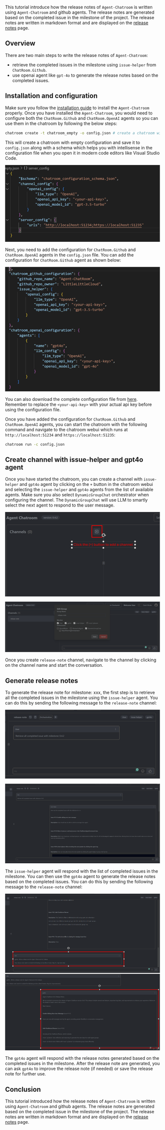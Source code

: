 This tutorial introduce how the release notes of `Agent-Chatroom`  is written using `Agent-Chatroom` and github agents. The release notes are generated based on the completed issue in the milestone of the project. The release notes are written in markdown format and are displayed on the [release notes](../release_notes/0_4.md) page.

## Overview
There are two main steps to write the release notes of `Agent-Chatroom`:
- retrieve the completed issues in the milestone using `issue-helper` from `ChatRoom.Github`.
- use openai agent like `gpt-4o` to generate the release notes based on the completed issues.

## Installation and configuration
Make sure you follow the [installation guide](./installation.md) to install the `Agent-Chatroom` properly. Once you have installed the `Agent-Chatroom`, you would need to configure both the `ChatRoom.Github` and `ChatRoom.OpenAI` agents so you can use them in the chatroom by following the below steps:

```bash
chatroom create -t chatroom_empty -o config.json # create a chatroom with empty configuration and save it to config.json
```

This will create a chatroom with empty configuration and save it to `config.json` along with a schema which helps you with intellisense in the configuration file when you open it in modern code editors like Visual Studio Code.

![empty_config](../images/write_release_notes/empty-config.png)

Next, you need to add the configuration for `ChatRoom.Github` and `ChatRoom.OpenAI` agents in the `config.json` file. You can add the configuration for `ChatRoom.Github` agent as shown below:

![github_config](../images/write_release_notes/complete-config.png)

You can also download the complete configuration file from [here](../images/write_release_notes/complete-config.json). Remember to replace the `<your-api-key>` with your actual api key before using the configuration file.

Once you have added the configuration for `ChatRoom.Github` and `ChatRoom.OpenAI` agents, you can start the chatroom with the following command and navigate to the chatroom webui which runs at `http://localhost:51234` and `https://localhost:51235`:

```bash
chatroom run -c config.json
```

## Create channel with issue-helper and gpt4o agent

Once you have started the chatroom, you can create a channel with `issue-helper` and `gpt4o` agent by clicking on the `+` button in the chatroom webui and selecting the `issue-helper` and `gpt4o` agents from the list of available agents. Make sure you also select `DynamicGroupChat` orchestrator when configuring the channel. The `DynamicGroupChat` will use LLM to smartly select the next agent to respond to the user message.

![create_channel](../images/write_release_notes/create-channel.png)

![configure_channel](../images/write_release_notes/configure-channel.png)

Once you create `release-note` channel, navigate to the channel by clicking on the channel name and start the conversation.

## Generate release notes
To generate the release note for milestone: xxx, the first step is to retrieve all the completed issues in the milestone using the `issue-helper` agent. You can do this by sending the following message to the `release-note` channel:

![get_issues](../images/write_release_notes/retrieve-issues.png)

![get_issues_response](../images/write_release_notes/issue-helper-response.png)

The `issue-helper` agent will respond with the list of completed issues in the milestone. You can then use the `gpt4o` agent to generate the release notes based on the completed issues. You can do this by sending the following message to the `release-note` channel:

![generate_release_notes](../images/write_release_notes/write-release-note.png)
![generate_release_notes_response](../images/write_release_notes/release-note-response.png)

The `gpt4o` agent will respond with the release notes generated based on the completed issues in the milestone. After the release note are generated, you can ask `gpt4o` to improve the release note (if needed) or save the release note for further use.

## Conclusion
This tutorial introduced how the release notes of `Agent-Chatroom` is written using `Agent-Chatroom` and github agents. The release notes are generated based on the completed issue in the milestone of the project. The release notes are written in markdown format and are displayed on the [release notes](../release_notes/) page.
